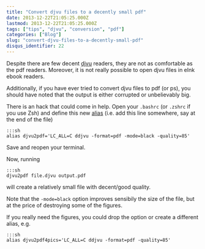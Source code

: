 ```yaml
---
title: "Convert djvu files to a decently small pdf"
date: 2013-12-22T21:05:25.000Z
lastmod: 2013-12-22T21:05:25.000Z
tags: ["tips", "djvu", "conversion", "pdf"]
categories: ["Blog"]
slug: "convert-djvu-files-to-a-decently-small-pdf"
disqus_identifier: 22
---
```


Despite there are few decent [djvu](https://en.wikipedia.org/wiki/DjVu) readers, they are not as comfortable as the pdf readers. Moreover, it is not really possible to open djvu files in eInk ebook readers.

Additionally, if you have ever tried to convert djvu files to pdf (or ps), you should have noted that the output is either corrupted or unbelievably big.

There is an hack that could come in help. Open your `.bashrc` (or `.zshrc` if you use Zsh) and define this new [alias](https://tldp.org/LDP/abs/html/aliases.html) (i.e. add this line somewhere, say at the end of the file)

    :::sh
    alias djvu2pdf='LC_ALL=C ddjvu -format=pdf -mode=black -quality=85'

Save and reopen your terminal.

Now, running

    :::sh
    djvu2pdf file.djvu output.pdf

will create a relatively small file with decent/good quality.

Note that the `-mode=black` option improves sensibily the size of the file, but at the price of destroying some of the figures. 

If you really need the figures, you could drop the option or create a different alias, e.g.

    :::sh
    alias djvu2pdf4pics='LC_ALL=C ddjvu -format=pdf -quality=85'